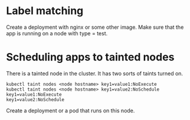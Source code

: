 # Label matching

Create a deployment with nginx or some other image. Make sure that the app is running on a node with
type = test.

# Scheduling apps to tainted nodes

There is a tainted node in the cluster. It has two sorts of taints turned on.

```
kubectl taint nodes <node hostname> key1=value1:NoExecute
kubectl taint nodes <node hostname> key1=value2:NoSchedule
key1=value1:NoExecute
key1=value2:NoSchedule
```

Create a deployment or a pod that runs on this node.
